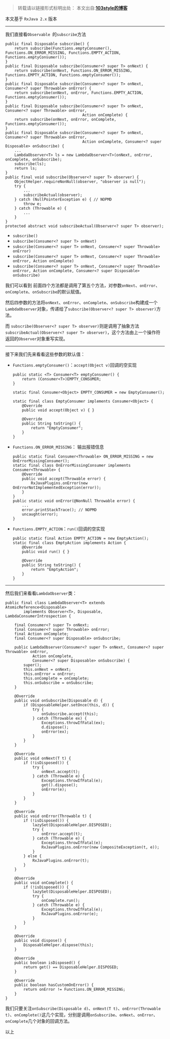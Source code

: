 >转载请以链接形式标明出处： 
本文出自:[**103style的博客**](http://blog.csdn.net/lxk_1993) 

本文基于 `RxJava 2.x` 版本

---


我们直接看`Observable `的`subscribe`方法
```
public final Disposable subscribe() {
    return subscribe(Functions.emptyConsumer(), Functions.ON_ERROR_MISSING, Functions.EMPTY_ACTION, Functions.emptyConsumer());
}
public final Disposable subscribe(Consumer<? super T> onNext) {
    return subscribe(onNext, Functions.ON_ERROR_MISSING, Functions.EMPTY_ACTION, Functions.emptyConsumer());
}
public final Disposable subscribe(Consumer<? super T> onNext, Consumer<? super Throwable> onError) {
    return subscribe(onNext, onError, Functions.EMPTY_ACTION, Functions.emptyConsumer());
}
public final Disposable subscribe(Consumer<? super T> onNext, Consumer<? super Throwable> onError,
                                  Action onComplete) {
    return subscribe(onNext, onError, onComplete, Functions.emptyConsumer());
}
public final Disposable subscribe(Consumer<? super T> onNext, Consumer<? super Throwable> onError,
                                  Action onComplete, Consumer<? super Disposable> onSubscribe) {
    ...
    LambdaObserver<T> ls = new LambdaObserver<T>(onNext, onError, onComplete, onSubscribe);
    subscribe(ls);
    return ls;
}
public final void subscribe(Observer<? super T> observer) {
    ObjectHelper.requireNonNull(observer, "observer is null");
    try {
        ...
        subscribeActual(observer);
    } catch (NullPointerException e) { // NOPMD
        throw e;
    } catch (Throwable e) {
        ...
    }
}
protected abstract void subscribeActual(Observer<? super T> observer);
```


* `subscribe()`
* `subscribe(Consumer<? super T> onNext)`
* `subscribe(Consumer<? super T> onNext, Consumer<? super Throwable> onError)`
* `subscribe(Consumer<? super T> onNext, Consumer<? super Throwable> onError, Action onComplete) `
* `subscribe(Consumer<? super T> onNext, Consumer<? super Throwable> onError, Action onComplete, Consumer<? super Disposable> onSubscribe) `

我们可以看到 前面四个方法都是调用了第五个方法，对参数`onNext`、`onError`、`onComplete`、`onSubscribe`的默认赋值。

然后四参数的方法将`onNext`、`onError`、`onComplete`、`onSubscribe`构建成一个`LambdaObserver`对象，传递给了`subscribe(Observer<? super T> observer)`方法。

而 `subscribe(Observer<? super T> observer)`则是调用了抽象方法`subscribeActual(Observer<? super T> observer)`，这个方法由上一个操作符返回的`Observer`对象重写实现。

---

接下来我们先来看看这些参数的默认值：
* `Functions.emptyConsumer()`：`accept(Object v)`回调的空实现
  ```
  public static <T> Consumer<T> emptyConsumer() {
      return (Consumer<T>)EMPTY_CONSUMER;
  }

  static final Consumer<Object> EMPTY_CONSUMER = new EmptyConsumer();

  static final class EmptyConsumer implements Consumer<Object> {
      @Override
      public void accept(Object v) { }

      @Override
      public String toString() {
          return "EmptyConsumer";
      }
  }
  ```
* `Functions.ON_ERROR_MISSING`： 输出报错信息
  ```
  public static final Consumer<Throwable> ON_ERROR_MISSING = new OnErrorMissingConsumer();
  static final class OnErrorMissingConsumer implements Consumer<Throwable> {
      @Override
      public void accept(Throwable error) {
          RxJavaPlugins.onError(new OnErrorNotImplementedException(error));
      }
  }
  public static void onError(@NonNull Throwable error) {
      ...
      error.printStackTrace(); // NOPMD
      uncaught(error);
  }
  ```
* `Functions.EMPTY_ACTION`：`run()`回调的空实现
  ```
  public static final Action EMPTY_ACTION = new EmptyAction();
  static final class EmptyAction implements Action {
      @Override
      public void run() { }

      @Override
      public String toString() {
          return "EmptyAction";
      }
  }
  ```

---

然后我们来看看`LambdaObserver`类：
```
public final class LambdaObserver<T> extends AtomicReference<Disposable>
        implements Observer<T>, Disposable, LambdaConsumerIntrospection {

    final Consumer<? super T> onNext;
    final Consumer<? super Throwable> onError;
    final Action onComplete;
    final Consumer<? super Disposable> onSubscribe;

    public LambdaObserver(Consumer<? super T> onNext, Consumer<? super Throwable> onError,
            Action onComplete,
            Consumer<? super Disposable> onSubscribe) {
        super();
        this.onNext = onNext;
        this.onError = onError;
        this.onComplete = onComplete;
        this.onSubscribe = onSubscribe;
    }

    @Override
    public void onSubscribe(Disposable d) {
        if (DisposableHelper.setOnce(this, d)) {
            try {
                onSubscribe.accept(this);
            } catch (Throwable ex) {
                Exceptions.throwIfFatal(ex);
                d.dispose();
                onError(ex);
            }
        }
    }

    @Override
    public void onNext(T t) {
        if (!isDisposed()) {
            try {
                onNext.accept(t);
            } catch (Throwable e) {
                Exceptions.throwIfFatal(e);
                get().dispose();
                onError(e);
            }
        }
    }

    @Override
    public void onError(Throwable t) {
        if (!isDisposed()) {
            lazySet(DisposableHelper.DISPOSED);
            try {
                onError.accept(t);
            } catch (Throwable e) {
                Exceptions.throwIfFatal(e);
                RxJavaPlugins.onError(new CompositeException(t, e));
            }
        } else {
            RxJavaPlugins.onError(t);
        }
    }

    @Override
    public void onComplete() {
        if (!isDisposed()) {
            lazySet(DisposableHelper.DISPOSED);
            try {
                onComplete.run();
            } catch (Throwable e) {
                Exceptions.throwIfFatal(e);
                RxJavaPlugins.onError(e);
            }
        }
    }

    @Override
    public void dispose() {
        DisposableHelper.dispose(this);
    }

    @Override
    public boolean isDisposed() {
        return get() == DisposableHelper.DISPOSED;
    }

    @Override
    public boolean hasCustomOnError() {
        return onError != Functions.ON_ERROR_MISSING;
    }
}
```
我们只要关注`onSubscribe(Disposable d)`、`onNext(T t)`、`onError(Throwable t)`、`onComplete()`这几个实现，分别是调用`onSubscribe`、`onNext`、`onError`、`onComplete`几个对象的回调方法。

以上
